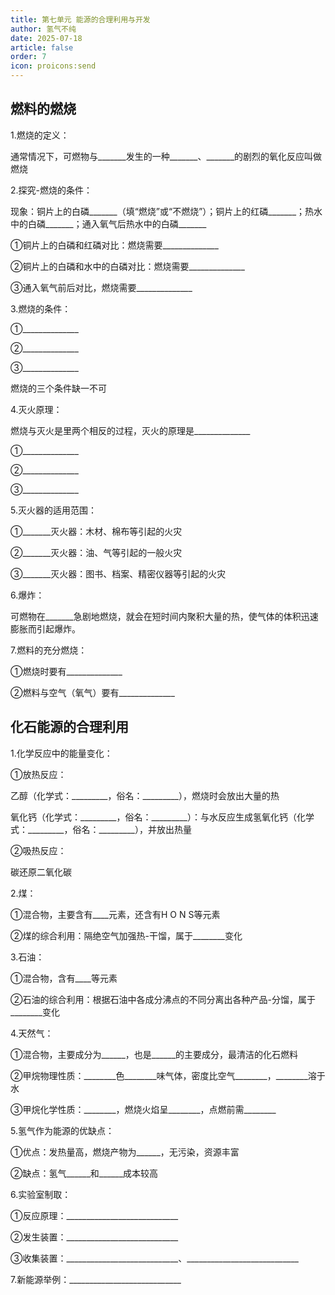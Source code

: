 ```yaml
---
title: 第七单元 能源的合理利用与开发
author: 氢气不纯
date: 2025-07-18
article: false
order: 7
icon: proicons:send
---
```


## 燃料的燃烧

1.燃烧的定义：

通常情况下，可燃物与\_\_\_\_\_\_\_发生的一种\_\_\_\_\_\_\_、\_\_\_\_\_\_\_的剧烈的氧化反应叫做燃烧

2.探究-燃烧的条件：

现象：铜片上的白磷\_\_\_\_\_\_\_（填“燃烧”或“不燃烧”）；铜片上的红磷\_\_\_\_\_\_\_；热水中的白磷\_\_\_\_\_\_\_；通入氧气后热水中的白磷\_\_\_\_\_\_\_

①铜片上的白磷和红磷对比：燃烧需要\_\_\_\_\_\_\_\_\_\_\_\_\_\_

②铜片上的白磷和水中的白磷对比：燃烧需要\_\_\_\_\_\_\_\_\_\_\_\_\_\_

③通入氧气前后对比，燃烧需要\_\_\_\_\_\_\_\_\_\_\_\_\_\_

3.燃烧的条件：

①\_\_\_\_\_\_\_\_\_\_\_\_\_\_

②\_\_\_\_\_\_\_\_\_\_\_\_\_\_

③\_\_\_\_\_\_\_\_\_\_\_\_\_\_

燃烧的三个条件缺一不可

4.灭火原理：

燃烧与灭火是里两个相反的过程，灭火的原理是\_\_\_\_\_\_\_\_\_\_\_\_\_\_

①\_\_\_\_\_\_\_\_\_\_\_\_\_\_

②\_\_\_\_\_\_\_\_\_\_\_\_\_\_

③\_\_\_\_\_\_\_\_\_\_\_\_\_\_

5.灭火器的适用范围：

①\_\_\_\_\_\_\_灭火器：木材、棉布等引起的火灾

②\_\_\_\_\_\_\_灭火器：油、气等引起的一般火灾

③\_\_\_\_\_\_\_灭火器：图书、档案、精密仪器等引起的火灾

6.爆炸：

可燃物在\_\_\_\_\_\_\_急剧地燃烧，就会在短时间内聚积大量的热，使气体的体积迅速膨胀而引起爆炸。

7.燃料的充分燃烧：

①燃烧时要有\_\_\_\_\_\_\_\_\_\_\_\_\_\_

②燃料与空气（氧气）要有\_\_\_\_\_\_\_\_\_\_\_\_\_\_

## 化石能源的合理利用

1.化学反应中的能量变化：

①放热反应：

乙醇（化学式：\_\_\_\_\_\_\_\_\_，俗名：\_\_\_\_\_\_\_\_\_），燃烧时会放出大量的热

氧化钙（化学式：\_\_\_\_\_\_\_\_\_，俗名：\_\_\_\_\_\_\_\_\_）：与水反应生成氢氧化钙（化学式：\_\_\_\_\_\_\_\_\_，俗名：\_\_\_\_\_\_\_\_\_），并放出热量

②吸热反应：

碳还原二氧化碳

2.煤：

①混合物，主要含有\_\_\_\_元素，还含有H O N S等元素

②煤的综合利用：隔绝空气加强热-干馏，属于\_\_\_\_\_\_\_\_变化

3.石油：

①混合物，含有\_\_\_\_等元素

②石油的综合利用：根据石油中各成分沸点的不同分离出各种产品-分馏，属于\_\_\_\_\_\_\_\_变化

4.天然气：

①混合物，主要成分为\_\_\_\_\_\_，也是\_\_\_\_\_\_的主要成分，最清洁的化石燃料

②甲烷物理性质：\_\_\_\_\_\_\_\_色\_\_\_\_\_\_\_\_味气体，密度比空气\_\_\_\_\_\_\_\_，\_\_\_\_\_\_\_\_溶于水

③甲烷化学性质：\_\_\_\_\_\_\_\_，燃烧火焰呈\_\_\_\_\_\_\_\_，点燃前需\_\_\_\_\_\_\_\_

5.氢气作为能源的优缺点：

①优点：发热量高，燃烧产物为\_\_\_\_\_\_，无污染，资源丰富

②缺点：氢气\_\_\_\_\_\_和\_\_\_\_\_\_成本较高

6.实验室制取：

①反应原理：\_\_\_\_\_\_\_\_\_\_\_\_\_\_\_\_\_\_\_\_\_\_\_\_\_\_\_\_

②发生装置：\_\_\_\_\_\_\_\_\_\_\_\_\_\_\_\_\_\_\_\_\_\_\_\_\_\_\_\_

③收集装置：\_\_\_\_\_\_\_\_\_\_\_\_\_\_\_\_\_\_\_\_\_\_\_\_\_\_\_\_、\_\_\_\_\_\_\_\_\_\_\_\_\_\_\_\_\_\_\_\_\_\_\_\_\_\_\_\_

7.新能源举例：\_\_\_\_\_\_\_\_\_\_\_\_\_\_\_\_\_\_\_\_\_\_\_\_\_\_\_\_
